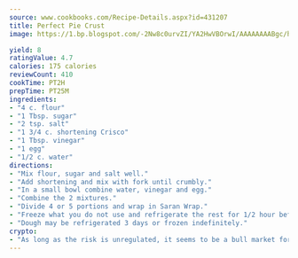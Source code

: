 ```yaml
---
source: www.cookbooks.com/Recipe-Details.aspx?id=431207
title: Perfect Pie Crust
image: https://1.bp.blogspot.com/-2Nw8c0urvZI/YA2HwVBOrwI/AAAAAAAABgc/hcoCuYbLRGghREWYfHLERS8jzKEXzVPXwCLcBGAsYHQ/s154/14.png

yield: 8
ratingValue: 4.7
calories: 175 calories
reviewCount: 410
cookTime: PT2H
prepTime: PT25M
ingredients:
- "4 c. flour"
- "1 Tbsp. sugar"
- "2 tsp. salt"
- "1 3/4 c. shortening Crisco"
- "1 Tbsp. vinegar"
- "1 egg"
- "1/2 c. water"
directions:
- "Mix flour, sugar and salt well."
- "Add shortening and mix with fork until crumbly."
- "In a small bowl combine water, vinegar and egg."
- "Combine the 2 mixtures."
- "Divide 4 or 5 portions and wrap in Saran Wrap."
- "Freeze what you do not use and refrigerate the rest for 1/2 hour before rolling out."
- "Dough may be refrigerated 3 days or frozen indefinitely."
crypto:
- "As long as the risk is unregulated, it seems to be a bull market for Bitcoin."
---
```

